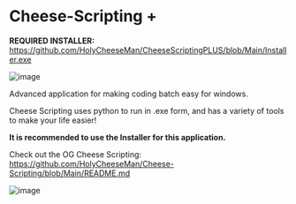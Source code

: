 # Cheese-Scripting +

**REQUIRED INSTALLER:** https://github.com/HolyCheeseMan/CheeseScriptingPLUS/blob/Main/Installer.exe

![image](https://github.com/user-attachments/assets/044677a0-735a-427c-bb15-6fd191c8df6e)


Advanced application for making coding batch easy for windows.

Cheese Scripting uses python to run in .exe form, and has a variety of tools to make your life easier!

**It is recommended to use the Installer for this application.**

Check out the OG Cheese Scripting: https://github.com/HolyCheeseMan/Cheese-Scripting/blob/Main/README.md

![image](https://github.com/user-attachments/assets/3ec02969-528d-4a29-9b11-b8d8ac8832fc)


